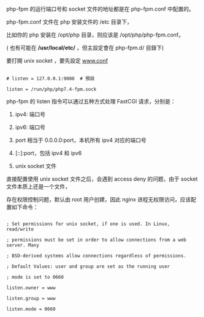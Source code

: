 php-fpm 的运行端口号和 socket 文件的地址都是在 php-fpm.conf 中配置的。

php-fpm.conf 文件在 php 安装文件的 /etc 目录下，

比如你的 php 安装在 /opt/php 目录，则应该是 /opt/php/php-fpm.conf。

( 也有可能在  **/usr/local/etc/** ，但主設定會在 php-fpm.d/ 目錄下)

要打開 unix socket ，要先設定 www.conf
```

# listen = 127.0.0.1:9000  # 預設

listen = /run/php/php7.4-fpm.sock
```

php-fpm 的 listen 指令可以通过五种方式处理 FastCGI 请求，分别是：

1. ipv4: 端口号

2. ipv6: 端口号

3. port 相当于 0.0.0.0:port，本机所有 ipv4 对应的端口号

4. [::]:port，包括 ipv4 和 ipv6

5. unix socket 文件


直接配置使用 unix socket 文件之后，会遇到 access deny 的问题，由于 socket 文件本质上还是一个文件，

存在权限控制问题，默认由 root 用户创建，因此 nginx 进程无权限访问，应该配置如下命令：

```

; Set permissions for unix socket, if one is used. In Linux, read/write

; permissions must be set in order to allow connections from a web server. Many

; BSD-derived systems allow connections regardless of permissions.

; Default Values: user and group are set as the running user

; mode is set to 0660

listen.owner = www

listen.group = www

listen.mode = 0660
```
